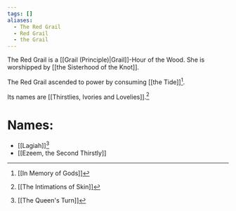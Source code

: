 ```yaml
---
tags: []
aliases:
  - The Red Grail
  - Red Grail
  - the Grail
---
```

The Red Grail is a [[Grail (Principle)|Grail]]-Hour of the Wood. She is worshipped by [[the Sisterhood of the Knot]].

The Red Grail ascended to power by consuming [[the Tide]][^3].

Its names are [[Thirstlies, Ivories and Lovelies]].[^1]
# Names:
- [[Lagiah]][^2]
- [[Ezeem, the Second Thirstly]]

[^1]: [[The Intimations of Skin]]
[^2]: [[The Queen's Turn]]
[^3]: [[In Memory of Gods]]